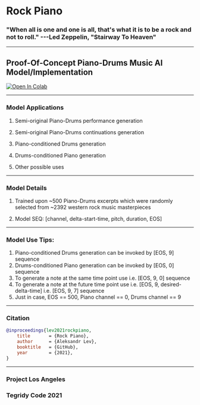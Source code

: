 # Rock Piano

### "When all is one and one is all, that's what it is to be a rock and not to roll." ---Led Zeppelin, "Stairway To Heaven"

***

## Proof-Of-Concept Piano-Drums Music AI Model/Implementation

[![Open In Colab][colab-badge3]][colab-notebook3]

[colab-notebook3]: <https://colab.research.google.com/github/asigalov61/Rock-Piano/blob/main/Rock-Piano.ipynb>
[colab-badge3]: <https://colab.research.google.com/assets/colab-badge.svg>

***

### Model Applications

1) Semi-original Piano-Drums performance generation

2) Semi-original Piano-Drums continuations generation

3) Piano-conditioned Drums generation

4) Drums-conditioned Piano generation

5) Other possible uses

***

### Model Details

1) Trained upon ~500 Piano-Drums excerpts which were randomly selected from ~2392 western rock music masterpieces

2) Model SEQ: [channel, delta-start-time, pitch, duration, EOS]

***

### Model Use Tips:

1) Piano-conditioned Drums generation can be invoked by [EOS, 9] sequence
2) Drums-conditioned Piano generation can be invoked by [EOS, 0] sequence
3) To generate a note at the same time point use i.e. [EOS, 9, 0] sequence
4) To generate a note at the future time point use i.e. [EOS, 9, desired-delta-time] i.e. [EOS, 9, 7] sequence
5) Just in case, EOS == 500, Piano channel == 0, Drums channel == 9

***

### Citation

```bibtex
@inproceedings{lev2021rockpiano,
    title       = {Rock Piano},
    author      = {Aleksandr Lev},
    booktitle   = {GitHub},
    year        = {2021},
}
```

***

### Project Los Angeles

### Tegridy Code 2021

